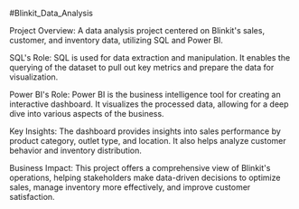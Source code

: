 #Blinkit_Data_Analysis

Project Overview: A data analysis project centered on Blinkit's sales, customer, and inventory data, utilizing SQL and Power BI.

SQL's Role: SQL is used for data extraction and manipulation. It enables the querying of the dataset to pull out key metrics and prepare the data for visualization.

Power BI's Role: Power BI is the business intelligence tool for creating an interactive dashboard. It visualizes the processed data, allowing for a deep dive into various aspects of the business.

Key Insights: The dashboard provides insights into sales performance by product category, outlet type, and location. It also helps analyze customer behavior and inventory distribution.

Business Impact: This project offers a comprehensive view of Blinkit's operations, helping stakeholders make data-driven decisions to optimize sales, manage inventory more effectively, and improve customer satisfaction.
